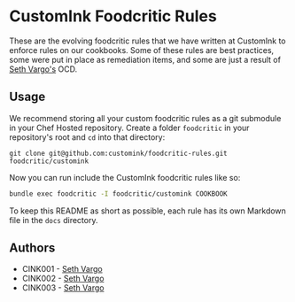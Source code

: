 CustomInk Foodcritic Rules
==========================
These are the evolving foodcritic rules that we have written at CustomInk to enforce rules on our cookbooks. Some of these rules are best practices, some were put in place as remediation items, and some are just a result of [Seth Vargo's](https://github.com/sethvargo) OCD.

Usage
-----
We recommend storing all your custom foodcritic rules as a git submodule in your Chef Hosted repository. Create a folder `foodcritic` in your repository's root and `cd` into that directory:

```
git clone git@github.com:customink/foodcritic-rules.git foodcritic/customink
```

Now you can run include the CustomInk foodcritic rules like so:

```bash
bundle exec foodcritic -I foodcritic/customink COOKBOOK
```

To keep this README as short as possible, each rule has its own Markdown file in the `docs` directory.

Authors
-------
- CINK001 - [Seth Vargo](https://github.com/sethvargo)
- CINK002 - [Seth Vargo](https://github.com/sethvargo)
- CINK003 - [Seth Vargo](https://github.com/sethvargo)
